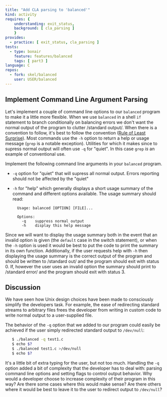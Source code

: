 ```yaml
---
title: "Add CLA parsing to 'balanced'"
kind: activity
requires: {
    understanding: exit_status,
    background: [ cla_parsing ]
    }
provides:
  - practice: [ exit_status, cla_parsing ]
tests:
  - type: bonair
    feature: features/balanced
    tags: [ part3 ]
language: C
repos:
  - fork: skel/balanced
    user: USER/balanced
---
```


## Implement Command Line Argument Parsing

Let's implement a couple of command line options to our `balanced`
program to make it a little more flexible. When we use `balanced` in a
shell `if` statement to branch conditionally on balancing errors we
don't want the normal output of the program to clutter /standard
output/.  When there is a convention to follow, it's best to follow
the convention
([Rule of Least Surprise](http://catb.org/~esr/writings/taoup/html/ch01s06.html#id2878339)). Most
commands use the `-h` option to return a help or usage message (`grep`
is a notable exception). Utilities for which it makes since to supress
normal output will often use `-q` for "quiet". In this case `grep`
*is* an example of conventional use.

Implement the following command line arguments in your
`balanced` program.

- `-q` option for "quiet" that will supress all normal output.  Errors
reporting should not be affected by the "quiet"
- `-h` for "help" which generally displays a short usage summary of
the command and different options available. The usage summary should read:

        Usage: balanced [OPTION] [FILE]...

        Options:
          -q    suppress normal output
          -h    display this help message

Since we will want to display the usage summary both in the event that
an invalid option is given (the `default` case in the switch
statement), or when the `-h` option is used it would be best to put
the code to print the summary in its own function.  Additionally, if
the user requests help with `-h` then displaying the usage summary is
the correct output of the program and should be written to /standard
out/ and the program should exit with status 0.  If, however the user
uses an invalid option the summary should print to /standard error/
and the program should exit with status 3.
   
## Discussion

   We have seen how Unix design choices have been made to consciously
   simplify the developers task. For example, the ease of redirecting
   standard streams to arbitrary files frees the developer from
   writing in custom code to write normal output to a user-supplied
   file.

   The behavior of the `-q` option that we added to our program could
   easily be achieved if the user simply redirected standard output to
   `/dev/null`:
   
~~~ bash
   $ ./balanced -q test1.c
   $ echo $?
   $ ./balanced test1.c >/dev/null
   $ echo $?
~~~

   It's a little bit of extra typing for the user, but not too much.
   Handling the `-q` option added a bit of complexity that the
   developer has to deal with: parsing command line options and
   setting flags to control output behavior.  Why would a developer
   choose to increase complexity of their program in this way? Are
   there some cases where this would make sense? Are there others
   where it would be best to leave it to the user to redirect output
   to `/dev/null`?
